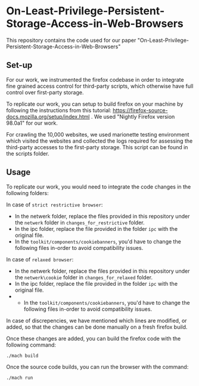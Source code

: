 # On-Least-Privilege-Persistent-Storage-Access-in-Web-Browsers

This repository contains the code used for our paper "On-Least-Privilege-Persistent-Storage-Access-in-Web-Browsers"

## Set-up
For our work, we instrumented the firefox codebase in order to integrate fine grained access control for third-party scripts, which otherwise have full control over first-party storage. 

To replicate our work, you can setup to build firefox on your machine by following the instructions from this tutorial: https://firefox-source-docs.mozilla.org/setup/index.html . We used "Nightly Firefox version 98.0a1" for our work. 

For crawling the 10,000 websites, we used marionette testing environment which visited the websites and collected the logs required for assessing the third-party accesses to the first-party storage. This script can be found in the scripts folder.   

## Usage

To replicate our work, you would need to integrate the code changes in the following folders:

In case of `strict restrictive browser`:
- In the netwerk folder, replace the files provided in this repository under the `netwerk` folder in  `changes_for_restrictive` folder. 
- In the ipc folder, replace the file provided in the folder `ipc` with the original file. 
- In the `toolkit/components/cookiebanners`, you'd have to change the following files in-order to avoid compatibility issues. 

In case of `relaxed browser`:
- In the netwerk folder, replace the files provided in this repository under the `netwerk\cookie` folder in  `changes_for_relaxed` folder. 
- In the ipc folder, replace the file provided in the folder `ipc` with the original file. 
- - In the `toolkit/components/cookiebanners`, you'd have to change the following files in-order to avoid compatibility issues. 

In case of discrepencies, we have mentioned which lines are modified, or added, so that the changes can be done manually on a fresh firefox build.

Once these changes are added, you can build the firefox code with the following command:
```bash
./mach build
```
Once the source code builds, you can run the browser with the command:
```bash
./mach run
```

